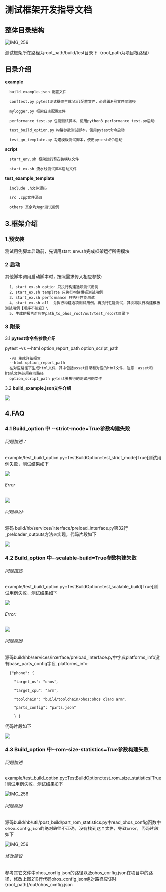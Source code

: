# 测试框架开发指导文档

## 整体目录结构

![IMG_256](./media/content.png)

测试框架所在路径为root_path/build/test目录下（root_path为项目根路径）

## 目录介绍

**example**

      build_example.json 配置文件

      conftest.py pytest测试框架生成html配置文件，必须跟用例文件同路径

      mylogger.py 框架日志配置文件

      performance_test.py 性能测试脚本，使用python3 performance_test.py启动

      test_build_option.py 构建参数测试脚本，使用pytest命令启动

      test_gn_template.py 构建模板测试脚本，使用pytest命令启动

**script**

      start_env.sh 框架运行预安装模块文件
      
      start_ex.sh 流水线测试脚本启动文件

**test_example_template**

      include .h文件源码
      
      src .cpp文件源码
      
      others 其余均为gn测试用例

## 3.框架介绍

### 1.预安装

测试用例脚本启动前，先调用start_env.sh完成框架运行所需模块

### 2.启动
其他脚本调用启动脚本时，按照需求传入相应参数:

      1、start_ex.sh option 只执行构建选项测试用例
      2、start_ex.sh template 只执行构建模板测试用例
      3、start_ex.sh performance 只执行性能测试
      4、start_ex.sh all  先执行构建选项测试用例，再执行性能测试，其次再执行构建模板测试用例【顺序不能变】\
      5、生成的报告对应在path_to_ohos_root/out/test_report目录下

### 3.附录
3.1 **pytest命令各参数介绍**

   pytest -vs --html option_report_path  option_script_path

      -vs 生成详细报告
      --html option_report_path
      在对应路径下生成html文件，其中包括asset目录和对应的html文件，注意：asset和html文件必须在同路径
      option_script_path pytest要执行的测试用例文件

3.2 **build_example.json文件介绍**

   ![](./media/config.png)

## 4.FAQ

### 4.1 Build_option 中 \--strict-mode=True参数构建失败

###### 问题描述：

example/test_build_option.py::TestBuildOption::test_strict_mode\[True\]测试用例失败，测试结果如下

![](./media/strict_mod.png)

###### Error

![](./media/strict_mod_err.png)

###### 问题原因:

源码 build/hb/services/interface/preload_interface.py第32行_preloader_outputs方法未实现，代码片段如下

![](./media/strict_mod_source.png)

### 4.2 Build_option 中\--scalable-build=True参数构建失败

###### 问题描述

example/test_build_option.py::TestBuildOption::test_scalable_build\[True\]测试用例失败，测试结果如下

![](./media/scalable_build.png)

###### Error:

![](./media/scalable_build_err.png)

###### 问题原因

源码build/hb/services/interface/preload_interface.py中字典platforms_info没有base_parts_config字段, platforms_info:
         
      {"phone": {
        
        "target_os": "ohos",
        
        "target_cpu": "arm",
        
        "toolchain": "build/toolchain/ohos:ohos_clang_arm",
        
        "parts_config": "parts.json"
        
        } }

代码片段如下

![](./media/scalable_build_source.png)


### 4.3 Build_option 中\--rom-size-statistics=True参数构建失败

###### 问题描述

example/test_build_option.py::TestBuildOption::test_rom_size_statistics\[True\]测试用例失败，测试结果如下

![IMG_256](./media/rom_size_statistics.png)

###### 问题原因

源码build/hb/util/post_build/part_rom_statistics.py中read_ohos_config函数中ohos_config.json的绝对路径不正确，没有找到这个文件，导致error，代码片段如下

![IMG_256](./media/rom_size_statistics_source.png)

###### 修改建议

参考其它文件中ohos_config.json的路径以及ohos_config.json在项目中的路径，修改上图210行代码ohos_config.json绝对路径应该时{root_path}/out/ohos_config.json


